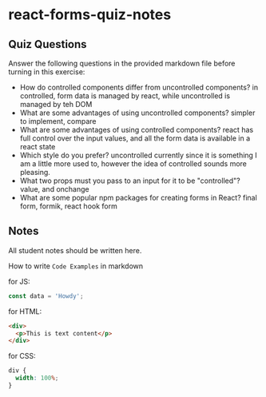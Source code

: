# react-forms-quiz-notes

## Quiz Questions

Answer the following questions in the provided markdown file before turning in this exercise:

- How do controlled components differ from uncontrolled components?
  in controlled, form data is managed by react, while uncontrolled is managed by teh DOM
- What are some advantages of using uncontrolled components?
  simpler to implement, compare
- What are some advantages of using controlled components?
  react has full control over the input values, and all the form data is available in a react state
- Which style do you prefer?
  uncontrolled currently since it is something I am a little more used to, however the idea of controlled sounds more pleasing.
- What two props must you pass to an input for it to be "controlled"?
  value, and onchange
- What are some popular npm packages for creating forms in React?
  final form, formik, react hook form

## Notes

All student notes should be written here.

How to write `Code Examples` in markdown

for JS:

```javascript
const data = 'Howdy';
```

for HTML:

```html
<div>
  <p>This is text content</p>
</div>
```

for CSS:

```css
div {
  width: 100%;
}
```
